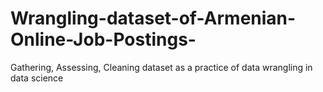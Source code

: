 # Wrangling-dataset-of-Armenian-Online-Job-Postings-
Gathering, Assessing, Cleaning dataset as a practice of data wrangling in data science
